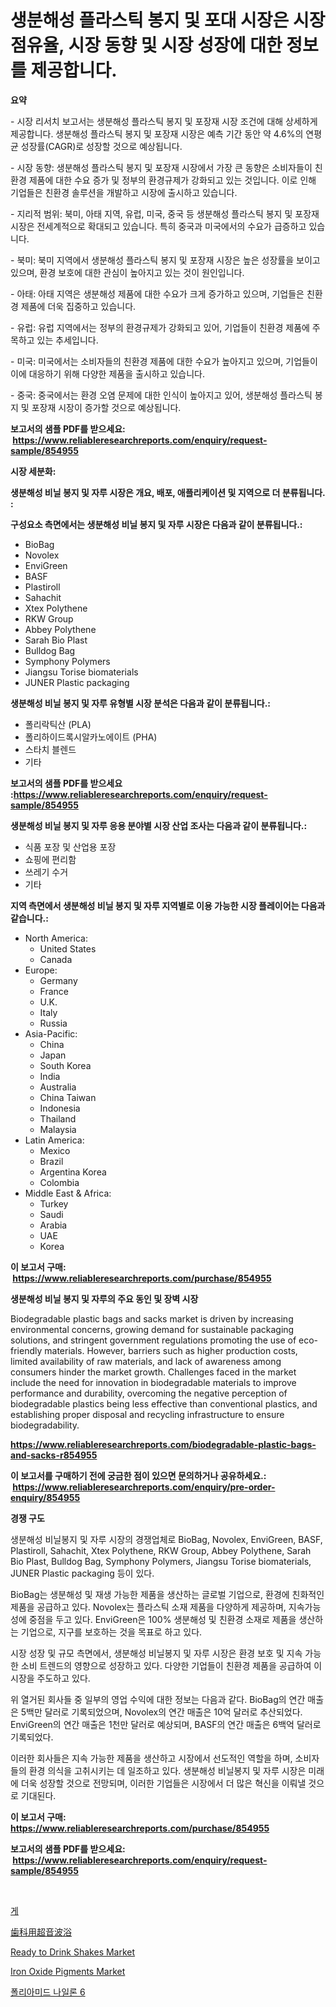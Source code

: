 <p><h1>생분해성 플라스틱 봉지 및 포대 시장은 시장 점유율, 시장 동향 및 시장 성장에 대한 정보를 제공합니다.</h1></p><p><strong>요약</strong></p>
<p><p>- 시장 리서치 보고서는 생분해성 플라스틱 봉지 및 포장재 시장 조건에 대해 상세하게 제공합니다. 생분해성 플라스틱 봉지 및 포장재 시장은 예측 기간 동안 약 4.6%의 연평균 성장률(CAGR)로 성장할 것으로 예상됩니다.</p><p>- 시장 동향: 생분해성 플라스틱 봉지 및 포장재 시장에서 가장 큰 동향은 소비자들이 친환경 제품에 대한 수요 증가 및 정부의 환경규제가 강화되고 있는 것입니다. 이로 인해 기업들은 친환경 솔루션을 개발하고 시장에 출시하고 있습니다.</p><p>- 지리적 범위: 북미, 아태 지역, 유럽, 미국, 중국 등 생분해성 플라스틱 봉지 및 포장재 시장은 전세계적으로 확대되고 있습니다. 특히 중국과 미국에서의 수요가 급증하고 있습니다.</p><p>- 북미: 북미 지역에서 생분해성 플라스틱 봉지 및 포장재 시장은 높은 성장률을 보이고 있으며, 환경 보호에 대한 관심이 높아지고 있는 것이 원인입니다.</p><p>- 아태: 아태 지역은 생분해성 제품에 대한 수요가 크게 증가하고 있으며, 기업들은 친환경 제품에 더욱 집중하고 있습니다.</p><p>- 유럽: 유럽 지역에서는 정부의 환경규제가 강화되고 있어, 기업들이 친환경 제품에 주목하고 있는 추세입니다.</p><p>- 미국: 미국에서는 소비자들의 친환경 제품에 대한 수요가 높아지고 있으며, 기업들이 이에 대응하기 위해 다양한 제품을 출시하고 있습니다.</p><p>- 중국: 중국에서는 환경 오염 문제에 대한 인식이 높아지고 있어, 생분해성 플라스틱 봉지 및 포장재 시장이 증가할 것으로 예상됩니다.</p></p>
<p><strong>보고서의 샘플 PDF를 받으세요: &nbsp;<a href="https://www.reliableresearchreports.com/enquiry/request-sample/854955">https://www.reliableresearchreports.com/enquiry/request-sample/854955</a></strong></p>
<p><strong>시장 세분화:</strong></p>
<p><strong> 생분해성 비닐 봉지 및 자루 시장은 개요, 배포, 애플리케이션 및 지역으로 더 분류됩니다. :</strong></p>
<p><strong>구성요소 측면에서는 생분해성 비닐 봉지 및 자루 시장은 다음과 같이 분류됩니다.:</strong></p>
<p><ul><li>BioBag</li><li>Novolex</li><li>EnviGreen</li><li>BASF</li><li>Plastiroll</li><li>Sahachit</li><li>Xtex Polythene</li><li>RKW Group</li><li>Abbey Polythene</li><li>Sarah Bio Plast</li><li>Bulldog Bag</li><li>Symphony Polymers</li><li>Jiangsu Torise biomaterials</li><li>JUNER Plastic packaging</li></ul></p>
<p><strong> 생분해성 비닐 봉지 및 자루 유형별 시장 분석은 다음과 같이 분류됩니다.:</strong></p>
<p><ul><li>폴리락틱산 (PLA)</li><li>폴리하이드록시알카노에이트 (PHA)</li><li>스타치 블렌드</li><li>기타</li></ul></p>
<p><strong>보고서의 샘플 PDF를 받으세요 :<a href="https://www.reliableresearchreports.com/enquiry/request-sample/854955">https://www.reliableresearchreports.com/enquiry/request-sample/854955</a></strong></p>
<p><strong> 생분해성 비닐 봉지 및 자루 응용 분야별 시장 산업 조사는 다음과 같이 분류됩니다.:</strong></p>
<p><ul><li>식품 포장 및 산업용 포장</li><li>쇼핑에 편리함</li><li>쓰레기 수거</li><li>기타</li></ul></p>
<p><strong>지역 측면에서 생분해성 비닐 봉지 및 자루 지역별로 이용 가능한 시장 플레이어는 다음과 같습니다.:</strong></p>
<p><ul>
    <li>
        North America:
        <ul>
            <li>United States</li>
            <li>Canada</li>
        </ul>
    </li>
    <li>
        Europe:
        <ul>
            <li>Germany</li>
            <li>France</li>
            <li>U.K.</li>
            <li>Italy</li>
            <li>Russia</li>
        </ul>
    </li>
    <li>
        Asia-Pacific:
        <ul>
            <li>China</li>
            <li>Japan</li>
            <li>South Korea</li>
            <li>India</li>
            <li>Australia</li>
            <li>China Taiwan</li>
            <li>Indonesia</li>
            <li>Thailand</li>
            <li>Malaysia</li>
        </ul>
    </li>
    <li>
        Latin America:
        <ul>
            <li>Mexico</li>
            <li>Brazil</li>
            <li>Argentina Korea</li>
            <li>Colombia</li>
        </ul>
    </li>
    <li>
        Middle East & Africa:
        <ul>
            <li>Turkey</li>
            <li>Saudi</li>
            <li>Arabia</li>
            <li>UAE</li>
            <li>Korea</li>
        </ul>
    </li>
    </ul></p>
<p><strong>이 보고서 구매: &nbsp;<a href="https://www.reliableresearchreports.com/purchase/854955">https://www.reliableresearchreports.com/purchase/854955</a></strong></p>
<p><strong>생분해성 비닐 봉지 및 자루의 주요 동인 및 장벽 시장</strong></p>
<p><p>Biodegradable plastic bags and sacks market is driven by increasing environmental concerns, growing demand for sustainable packaging solutions, and stringent government regulations promoting the use of eco-friendly materials. However, barriers such as higher production costs, limited availability of raw materials, and lack of awareness among consumers hinder the market growth. Challenges faced in the market include the need for innovation in biodegradable materials to improve performance and durability, overcoming the negative perception of biodegradable plastics being less effective than conventional plastics, and establishing proper disposal and recycling infrastructure to ensure biodegradability.</p></p>
<p><strong><a href="https://www.reliableresearchreports.com/biodegradable-plastic-bags-and-sacks-r854955">https://www.reliableresearchreports.com/biodegradable-plastic-bags-and-sacks-r854955</a></strong></p>
<p><strong>이 보고서를 구매하기 전에 궁금한 점이 있으면 문의하거나 공유하세요.: &nbsp;<a href="https://www.reliableresearchreports.com/enquiry/pre-order-enquiry/854955">https://www.reliableresearchreports.com/enquiry/pre-order-enquiry/854955</a></strong></p>
<p><strong>경쟁 구도</strong></p>
<p><p>생분해성 비닐봉지 및 자루 시장의 경쟁업체로 BioBag, Novolex, EnviGreen, BASF, Plastiroll, Sahachit, Xtex Polythene, RKW Group, Abbey Polythene, Sarah Bio Plast, Bulldog Bag, Symphony Polymers, Jiangsu Torise biomaterials, JUNER Plastic packaging 등이 있다. </p><p>BioBag는 생분해성 및 재생 가능한 제품을 생산하는 글로벌 기업으로, 환경에 친화적인 제품을 공급하고 있다. Novolex는 플라스틱 소재 제품을 다양하게 제공하며, 지속가능성에 중점을 두고 있다. EnviGreen은 100% 생분해성 및 친환경 소재로 제품을 생산하는 기업으로, 지구를 보호하는 것을 목표로 하고 있다.</p><p>시장 성장 및 규모 측면에서, 생분해성 비닐봉지 및 자루 시장은 환경 보호 및 지속 가능한 소비 트렌드의 영향으로 성장하고 있다. 다양한 기업들이 친환경 제품을 공급하여 이 시장을 주도하고 있다.</p><p>위 열거된 회사들 중 일부의 영업 수익에 대한 정보는 다음과 같다. BioBag의 연간 매출은 5백만 달러로 기록되었으며, Novolex의 연간 매출은 10억 달러로 추산되었다. EnviGreen의 연간 매출은 1천만 달러로 예상되며, BASF의 연간 매출은 6백억 달러로 기록되었다.</p><p>이러한 회사들은 지속 가능한 제품을 생산하고 시장에서 선도적인 역할을 하며, 소비자들의 환경 의식을 고취시키는 데 일조하고 있다. 생분해성 비닐봉지 및 자루 시장은 미래에 더욱 성장할 것으로 전망되며, 이러한 기업들은 시장에서 더 많은 혁신을 이뤄낼 것으로 기대된다.</p></p>
<p><strong>이 보고서 구매: &nbsp; <a href="https://www.reliableresearchreports.com/purchase/854955">https://www.reliableresearchreports.com/purchase/854955</a></strong></p>
<p><strong>보고서의 샘플 PDF를 받으세요: &nbsp;<a href="https://www.reliableresearchreports.com/enquiry/request-sample/854955">https://www.reliableresearchreports.com/enquiry/request-sample/854955</a></strong><strong></strong></p>
<p>&nbsp;</p>
<p><p><a href="https://github.com/Madalyell456456/Market-Research-Report-List-1/blob/main/182087616561.md">게</a></p><p><a href="https://github.com/schmahlson/Market-Research-Report-List-1/blob/main/180139717834.md">歯科用超音波浴</a></p><p><a href="https://github.com/singletonthaxterkelliehr2df/Market-Research-Report-List-1/blob/main/ready-to-drink-shakes-market.md">Ready to Drink Shakes Market</a></p><p><a href="https://issuu.com/reportprime-2/docs/iron-oxide-pigments-market-size-2030.pptx">Iron Oxide Pigments Market</a></p><p><a href="https://medium.com/@jackiefauhey9089475/%ED%8F%B4%EB%A6%AC%EC%95%84%EB%AF%B8%EB%93%9C-%EB%82%98%EC%9D%BC%EB%A1%A0-6-%EC%8B%9C%EC%9E%A5-%EB%A9%94%ED%8A%B8%EB%A6%AD%EC%8A%A4%EC%9D%98-%ED%95%B4%EC%84%9D-%EC%8B%9C%EC%9E%A5-%EC%A0%90%EC%9C%A0%EC%9C%A8-%ED%8A%B8%EB%A0%8C%EB%93%9C-%EB%B0%8F-%EC%84%B1%EC%9E%A5-%ED%8C%A8%ED%84%B4-1dc6e6beb9fd">폴리아미드 나일론 6</a></p></p>
